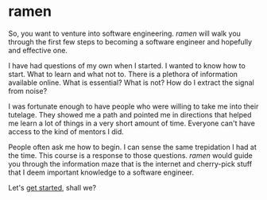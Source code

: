 # ramen

So, you want to venture into software engineering. *ramen* will walk you through the first few steps to becoming a software engineer and hopefully and effective one.

I have had questions of my own when I started. I wanted to know how to start. What to learn and what not to. There is a plethora of information available online. What is essential? What is not? How do I extract the signal from noise?

I was fortunate enough to have people who were willing to take me into their tutelage. They showed me a path and pointed me in directions that helped me learn a lot of things in a very short amount of time. Everyone can't have access to the kind of mentors I did.

People often ask me how to begin. I can sense the same trepidation I had at the time. This course is a response to those questions. *ramen* would guide you through the information maze that is the internet and cherry-pick stuff that I deem important knowledge to a software engineer.

Let's [get started](https://github.com/schatten/ramen/blob/master/start_here.md), shall we?